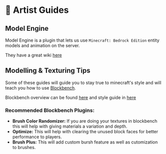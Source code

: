 # 🚩 Artist Guides

## Model Engine

Model Engine is a plugin that lets us use `Minecraft: Bedrock Edition` entity models and animation on the server.

They have a great wiki [here](https://git.lumine.io/mythiccraft/modelengine/-/wikis/Making-your-first-model)

## Modelling & Texturing Tips

Some of these guides will guide you to stay true to minecraft's style and will teach you how to use [Blockbench](https://www.blockbench.net/).

Blockbench overview can be found [here](https://www.blockbench.net/wiki/guides/blockbench-overview-tips) and style guide in [here](https://www.blockbench.net/wiki/guides/minecraft-style-guide/)


### Recommended Blockbench Plugins:

* **Brush Color Randomizer:** If you are doing your textures in blockbench this will help with giving materials a variation and depth.
* **Optimize:** This will help with clearing the unused block faces for better performance to players.
* **Brush Plus:** This will add custom bursh feature as well as cutomization to brushes.